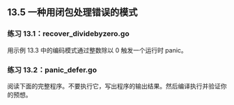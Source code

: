 ## 13.5 一种用闭包处理错误的模式
### 练习 13.1：recover_dividebyzero.go
用示例 13.3 中的编码模式通过整数除以 0 触发一个运行时 panic。

### 练习 13.2：panic_defer.go
阅读下面的完整程序。不要执行它，写出程序的输出结果。然后编译执行并验证你的预想。